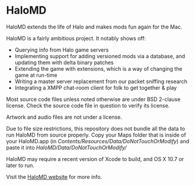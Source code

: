 HaloMD
======

HaloMD extends the life of Halo and makes mods fun again for the Mac.

HaloMD is a fairly ambitious project. It notably shows off:

- Querying info from Halo game servers
- Implementing support for adding versioned mods via a database, and updating them with delta binary patches
- Extending the game with extensions, which is a way of changing the game at run-time
- Writing a master server replacement from our packet sniffing research
- Integrating a XMPP chat-room client for folk to get together & play

Most source code files unless noted otherwise are under BSD 2-clause license. Check the source code file in question to verify its license.

Artwork and audio files are not under a license.

Due to file size restrictions, this repository does not bundle all the data to run HaloMD from source properly. Copy your Maps folder that is inside of your HaloMD.app (in *Contents/Resources/Data/DoNotTouchOrModify*) and paste it into *HaloMD/Data/DoNotTouchOrModify/*

HaloMD may require a recent version of Xcode to build, and OS X 10.7 or later to run.

Visit the [HaloMD website](http://www.halomd.net) for more info.

